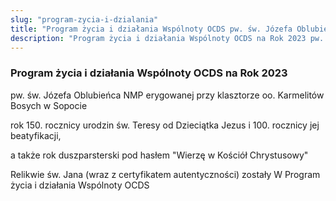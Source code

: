 ```yaml
---
slug: "program-zycia-i-dzialania"
title: "Program życia i działania Wspólnoty OCDS pw. św. Józefa Oblubieńca NMP erygowanej przy klasztorze oo. Karmelitów Bosych w Sopocie"
description: "Program życia i działania Wspólnoty OCDS na Rok 2023 pw. św. Józefa Oblubieńca NMP erygowanej przy klasztorze oo. Karmelitów Bosych w Sopocie"
---
```


### Program życia i działania Wspólnoty OCDS na Rok 2023
pw. św. Józefa Oblubieńca NMP erygowanej przy klasztorze oo. Karmelitów Bosych w Sopocie

rok 150. rocznicy urodzin św. Teresy od Dzieciątka Jezus i 100. rocznicy jej beatyfikacji,

a także rok duszparsterski pod hasłem "Wierzę w Kościół Chrystusowy"

Relikwie św. Jana (wraz z certyfikatem autentyczności) zostały W
Program życia i działania
Wspólnoty OCDS 

